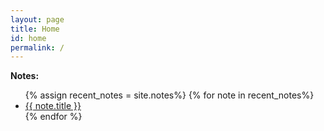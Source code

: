 ```yaml
---
layout: page
title: Home
id: home
permalink: /
---
```


<strong>Notes:</strong>

<ul>
  {% assign recent_notes = site.notes%}
  {% for note in recent_notes%}
    <li>
      <a class="internal-link" href="{{ note.url }}">{{ note.title }}</a>
    </li>
  {% endfor %}
</ul>

<style>
  .wrapper {
    max-width: 46em;
  }
</style>
